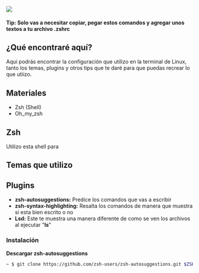 </div>
<img src="https://github.com/XUnix-Corp/Projects/blob/master/HBlanqueto/Images/WAllpaper%20Zone1.png" align="center" align="center">
<br>


#### Tip: Solo vas a necesitar copiar, pegar estos comandos y agregar unos textos a tu archivo .zshrc

## ¿Qué encontraré aquí?
Aqui podrás encontrar la configuración que utilizo en la terminal de Linux, tanto los temas, plugins y otros tips que te daré para que puedas recrear lo que utiizo.

## Materiales
- Zsh (Shell)
- Oh_my_zsh

## Zsh
Utilizo esta shell para 

## Temas que utilizo

## Plugins

- **zsh-autosuggestions:** Predice los comandos que vas a escribir
- **zsh-syntax-highlighting:** Resalta los comandos de manera que muestra si esta bien escrito o no
- **Lsd:** Este te muestra una manera diferente de como se ven los archivos al ejecutar "**ls**"

### Instalación

**Descargar zsh-autosuggestions**
```bash
~ $ git clone https://github.com/zsh-users/zsh-autosuggestions.git $ZSH_CUSTOM/plugins/zsh-autosuggestions
```




